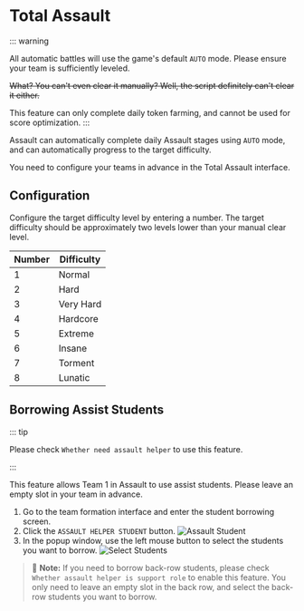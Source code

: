 <LanguageWarn/>

# Total Assault

::: warning

All automatic battles will use the game's default `AUTO` mode. Please ensure your team is sufficiently leveled.

~~What? You can't even clear it manually? Well, the script definitely can't clear it either.~~

This feature can only complete daily token farming, and cannot be used for score optimization.
:::

Assault can automatically complete daily Assault stages using `AUTO` mode, and can automatically progress to the target difficulty.

You need to configure your teams in advance in the Total Assault interface.

## Configuration

Configure the target difficulty level by entering a number. The target difficulty should be approximately two levels lower than your manual clear level.

| **Number** | **Difficulty** |
| ---------- | ------------- |
| 1          | Normal        |
| 2          | Hard          |
| 3          | Very Hard     |
| 4          | Hardcore      |
| 5          | Extreme       |
| 6          | Insane        |
| 7          | Torment       |
| 8          | Lunatic       |

## Borrowing Assist Students

::: tip

Please check `Whether need assault helper` to use this feature.

:::

This feature allows Team 1 in Assault to use assist students. Please leave an empty slot in your team in advance.

1. Go to the team formation interface and enter the student borrowing screen.
2. Click the `ASSAULT HELPER STUDENT` button.
![Assault Student](/img/assault/assault_helper_1.png)
1. In the popup window, use the left mouse button to select the students you want to borrow.
![Select Students](/img/assault/assault_helper_2.png)

> :memo: **Note:** If you need to borrow back-row students, please check `Whether assault helper is support role` to enable this feature. You only need to leave an empty slot in the back row, and select the back-row students you want to borrow.


